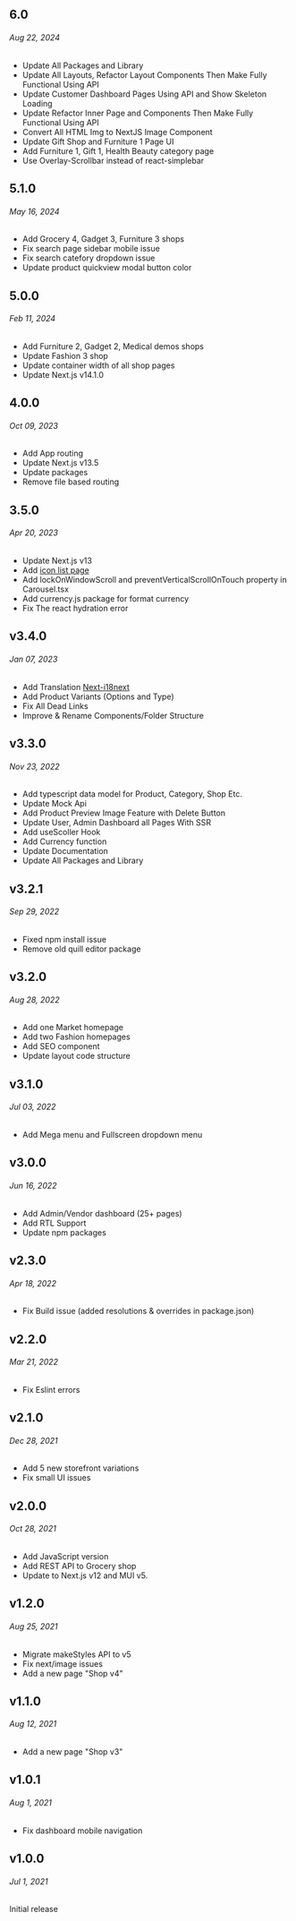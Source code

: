 ## 6.0

###### Aug 22, 2024

- Update All Packages and Library
- Update All Layouts, Refactor Layout Components Then Make Fully Functional Using API
- Update Customer Dashboard Pages Using API and Show Skeleton Loading
- Update Refactor Inner Page and Components Then Make Fully Functional Using API
- Convert All HTML Img to NextJS Image Component
- Update Gift Shop and Furniture 1 Page UI
- Add Furniture 1, Gift 1, Health Beauty category page
- Use Overlay-Scrollbar instead of react-simplebar

## 5.1.0

###### May 16, 2024

- Add Grocery 4, Gadget 3, Furniture 3 shops
- Fix search page sidebar mobile issue
- Fix search catefory dropdown issue
- Update product quickview modal button color

## 5.0.0

###### Feb 11, 2024

- Add Furniture 2, Gadget 2, Medical demos shops
- Update Fashion 3 shop
- Update container width of all shop pages
- Update Next.js v14.1.0

## 4.0.0

###### Oct 09, 2023

- Add App routing
- Update Next.js v13.5
- Update packages
- Remove file based routing

## 3.5.0

###### Apr 20, 2023

- Update Next.js v13
- Add [icon list page](https://bazaar.ui-lib.com/docs/icons)
- Add lockOnWindowScroll and preventVerticalScrollOnTouch property in Carousel.tsx
- Add currency.js package for format currency
- Fix The react hydration error

## v3.4.0

###### Jan 07, 2023

- Add Translation [Next-i18next](https://github.com/i18next/next-i18next)
- Add Product Variants (Options and Type)
- Fix All Dead Links
- Improve &amp; Rename Components/Folder Structure

## v3.3.0

###### Nov 23, 2022

- Add typescript data model for Product, Category, Shop Etc.
- Update Mock Api
- Add Product Preview Image Feature with Delete Button
- Update User, Admin Dashboard all Pages With SSR
- Add useScoller Hook
- Add Currency function
- Update Documentation
- Update All Packages and Library

## v3.2.1

###### Sep 29, 2022

- Fixed npm install issue
- Remove old quill editor package

## v3.2.0

###### Aug 28, 2022

- Add one Market homepage
- Add two Fashion homepages
- Add SEO component
- Update layout code structure

## v3.1.0

###### Jul 03, 2022

- Add Mega menu and Fullscreen dropdown menu

## v3.0.0

###### Jun 16, 2022

- Add Admin/Vendor dashboard (25+ pages)
- Add RTL Support
- Update npm packages

## v2.3.0

###### Apr 18, 2022

- Fix Build issue (added resolutions &amp; overrides in package.json)

## v2.2.0

###### Mar 21, 2022

- Fix Eslint errors

## v2.1.0

###### Dec 28, 2021

- Add 5 new storefront variations
- Fix small UI issues

## v2.0.0

###### Oct 28, 2021

- Add JavaScript version
- Add REST API to Grocery shop
- Update to Next.js v12 and MUI v5.

## v1.2.0

###### Aug 25, 2021

- Migrate makeStyles API to v5
- Fix next/image issues
- Add a new page &quot;Shop v4&quot;

## v1.1.0

###### Aug 12, 2021

- Add a new page &quot;Shop v3&quot;

## v1.0.1

###### Aug 1, 2021

- Fix dashboard mobile navigation

## v1.0.0

###### Jul 1, 2021

Initial release
